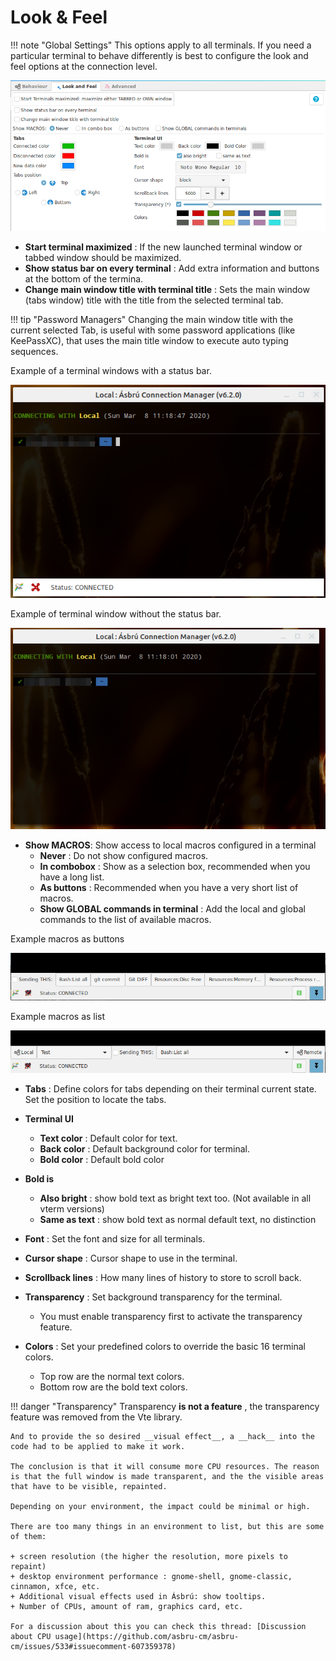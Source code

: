 # Look & Feel

!!! note "Global Settings"
    This options apply to all terminals. If you need a particular terminal to behave differently is best to configure the look and feel options at the connection level.


![](images/to2.png)

+ __Start terminal maximized__ : If the new launched terminal window or tabbed window should be maximized.
+ __Show status bar on every terminal__ : Add extra information and buttons at the bottom of the termina.
+ __Change main window title with terminal title__ : Sets the main window (tabs window) title with the title from the selected terminal tab.

!!! tip "Password Managers"
    Changing the main window title with the current selected Tab, is useful with some password applications (like KeePassXC), that uses the main title window to execute auto typing sequences.

Example of a terminal windows with a status bar.

![](images/to5.png)


Example of terminal window without the status bar.

![](images/to4.png)

+ __Show MACROS__: Show access to local macros configured in a terminal
    - __Never__ : Do not show configured macros.
    - __In combobox__ : Show as a selection box, recommended when you have a long list.
    - __As buttons__ : Recommended when you have a very short list of macros.
    - __Show GLOBAL commands in terminal__ : Add the local and global commands to the list of available macros.

Example macros as buttons

![](images/to6.png)

Example macros as list

![](images/to7.png)

+ __Tabs__ : Define colors for tabs depending on their terminal current state. Set the position to locate the tabs.

+ __Terminal UI__
    - __Text color__ : Default color for text.
    - __Back color__ : Default background color for terminal.
    - __Bold color__ : Default bold color
+ __Bold is__
    - __Also bright__ : show bold text as bright text too. (Not available in all vterm versions)
    - __Same as text__ : show bold text as normal default text, no distinction
+ __Font__ : Set the font and size for all terminals.
+ __Cursor shape__ : Cursor shape to use in the terminal.
+ __Scrollback lines__ : How many lines of history to store to scroll back.
+ __Transparency__ : Set background transparency for the terminal.
    - You must enable transparency first to activate the transparency feature.
+ __Colors__ : Set your predefined colors to override the basic 16 terminal colors.
    - Top row are the normal text colors.
    - Bottom row are the bold text colors.

!!! danger "Transparency"
    Transparency __is not a feature__ , the transparency feature was removed from the Vte library.

    And to provide the so desired __visual effect__, a __hack__ into the code had to be applied to make it work.

    The conclusion is that it will consume more CPU resources. The reason is that the full window is made transparent, and the the visible areas that have to be visible, repainted.

    Depending on your environment, the impact could be minimal or high.

    There are too many things in an environment to list, but this are some of them:
    
    + screen resolution (the higher the resolution, more pixels to repaint)
    + desktop environment performance : gnome-shell, gnome-classic, cinnamon, xfce, etc.
    + Additional visual effects used in Ásbrú: show tooltips.
    + Number of CPUs, amount of ram, graphics card, etc.

    For a discussion about this you can check this thread: [Discussion about CPU usage](https://github.com/asbru-cm/asbru-cm/issues/533#issuecomment-607359378)